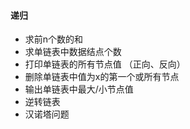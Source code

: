 #### 递归
- 求前n个数的和  
- 求单链表中数据结点个数  
- 打印单链表的所有节点值 （正向、反向） 
- 删除单链表中值为x的第一个或所有节点
- 输出单链表中最大/小节点值
- 逆转链表
- 汉诺塔问题

